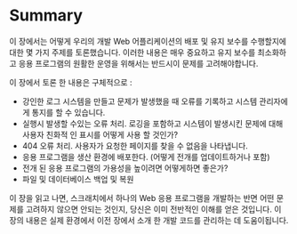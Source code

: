 # Summary

이 장에서는 어떻게 우리의 개발 Web 어플리케이션의 배포 및 유지 보수를 수행할지에 대한 몇 가지 주제를 토론했습니다. 이러한 내용은 매우 중요하고 유지 보수를 최소화하고 응용 프로그램의 원활한 운영을 위해서는 반드시이 문제를 고려해야합니다.

이 장에서 토론 한 내용은 구체적으로 :

- 강인한 로그 시스템을 만들고 문제가 발생했을 때 오류를 기록하고 시스템 관리자에게 통지를 할 수 있습니다.
- 실행시 발생할 수있는 오류 처리. 로깅을 포함하고 시스템이 발생시킨 문제에 대해 사용자 친화적 인 표시를 어떻게 사용 할 것인가?
- 404 오류 처리. 사용자가 요청한 페이지를 찾을 수 없음을 나타냅니다.
- 응용 프로그램을 생산 환경에 배포한다. (어떻게 전개를 업데이트하거나 포함)
- 전개 된 응용 프로그램의 가용성을 높이려면 어떻게하면 좋은가?
- 파일 및 데이터베이스 백업 및 복원

이 장을 읽고 나면, 스크래치에서 하나의 Web 응용 프로그램을 개발하는 반면 어떤 문제를 고려하지 않으면 안되는 것인지, 당신은 이미 전반적인 이해를 얻은 것입니다. 이 장의 내용은 실제 환경에서 이전 장에서 소개 한 개발 코드를 관리하는 데 도움이됩니다.

